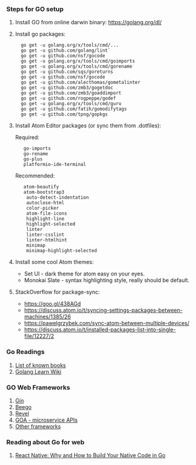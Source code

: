 
### Steps for GO setup

1. Install GO from online darwin binary: https://golang.org/dl/
2. Install go packages:

    ```
      go get -u golang.org/x/tools/cmd/...
      go get -u github.com/golang/lint`
      go get -u github.com/nsf/gocode
      go get -u golang.org/x/tools/cmd/goimports
      go get -u golang.org/x/tools/cmd/gorename
      go get -u github.com/sqs/goreturns
      go get -u github.com/nsf/gocode
      go get -u github.com/alecthomas/gometalinter
      go get -u github.com/zmb3/gogetdoc
      go get -u github.com/zmb3/goaddimport
      go get -u github.com/rogpeppe/godef
      go get -u golang.org/x/tools/cmd/guru
      go get -u github.com/fatih/gomodifytags
      go get -u github.com/tpng/gopkgs
    ```

3. Install Atom Editor packages (or sync them from .dotfiles):

   Required:

   ```
      go-imports
      go-rename
      go-plus
      platformio-ide-terminal
   ```

   Recommended:

   ```
      atom-beautify
      atom-bootstrap3
       auto-detect-indentation
       autoclose-html
       color-picker
       atom-file-icons
       highlight-line
       highlight-selected
       linter
       linter-csslint
       linter-htmlhint
       minimap
       minimap-highlight-selected
   ```

4. Install some cool Atom themes:

    * Set UI - dark theme for atom easy on your eyes.
    * Monokai Slate - syntax highlighting style, really should be default.

5. StackOverflow for package-sync:
   * https://goo.gl/438AGd
   * https://discuss.atom.io/t/syncing-settings-packages-between-machines/1385/26
   * https://pawelgrzybek.com/sync-atom-between-multiple-devices/
   * https://discuss.atom.io/t/installed-packages-list-into-single-file/12227/2


### Go Readings

1. [List of known books](https://github.com/dariubs/GoBooks)
1. [Golang Learn Wiki](https://github.com/golang/go/wiki/Learn)

### GO Web Frameworks

1. [Gin](https://gin-gonic.github.io/gin/)
1. [Beego](https://beego.me/)
1. [Revel](https://revel.github.io/)
1. [GOA - microservice APIs](https://goa.design/)
1. [Other frameworks](https://goo.gl/AKxuv5)

### Reading about Go for web

 1. [React Native: Why and How to Build Your Native Code in Go](https://goo.gl/9GdMeE)

